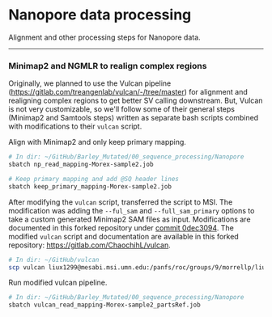 # Nanopore data processing

Alignment and other processing steps for Nanopore data.

---

### Minimap2 and NGMLR to realign complex regions

Originally, we planned to use the Vulcan pipeline (https://gitlab.com/treangenlab/vulcan/-/tree/master) for alignment and realigning complex regions to get better SV calling downstream. But, Vulcan is not very customizable, so we'll follow some of their general steps (Minimap2 and Samtools steps) written as separate bash scripts combined with modifications to their `vulcan` script.

Align with Minimap2 and only keep primary mapping.

```bash
# In dir: ~/GitHub/Barley_Mutated/00_sequence_processing/Nanopore
sbatch np_read_mapping-Morex-sample2.job

# Keep primary mapping and add @SQ header lines
sbatch keep_primary_mapping-Morex-sample2.job
```

After modifying the `vulcan` script, transferred the script to MSI. The modification was adding the `--ful_sam` and `--full_sam_primary` options to take a custom generated Minimap2 SAM files as input. Modifications are documented in this forked repository under [commit 0dec3094](https://gitlab.com/ChaochihL/vulcan/-/commit/8dce5d4eb75a6044e0fcc00894e22933f56e91c2). The modified `vulcan` script and documentation are available in this forked repository: https://gitlab.com/ChaochihL/vulcan.

```bash
# In dir: ~/GitHub/vulcan
scp vulcan liux1299@mesabi.msi.umn.edu:/panfs/roc/groups/9/morrellp/liux1299/.conda/envs/vulcan_env/bin
```

Run modified vulcan pipeline.

```bash
# In dir: ~/GitHub/Barley_Mutated/00_sequence_processing/Nanopore
sbatch vulcan_read_mapping-Morex-sample2_partsRef.job
```
